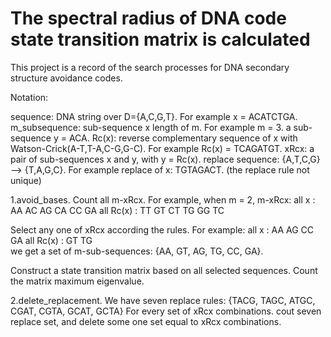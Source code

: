 # The spectral radius of DNA code state transition matrix is calculated
This project is a record of the search processes for DNA secondary structure avoidance codes.

Notation:

sequence: DNA string over D={A,C,G,T}. For example x = ACATCTGA.
m_subsequence: sub-sequence x length of m. For example m = 3. a sub-sequence y = ACA.
Rc(x): reverse complementary sequence of x with Watson-Crick(A-T,T-A,C-G,G-C). For example Rc(x) = TCAGATGT.
xRcx: a pair of sub-sequences x and y, with y = Rc(x).
replace sequence: {A,T,C,G} ——> {T,A,G,C}. For example replace of x: TGTAGACT. (the replace rule not unique)

1.avoid_bases.
Count all m-xRcx. For example, when m = 2, m-xRcx: 
                all x :        AA AC AG CA CC GA
                all Rc(x) :    TT GT CT TG GG TC
                
Select any one of xRcx according the rules. For example:
                all x :        AA    AG    CC GA
                all Rc(x) :       GT    TG             
we get a set of m-sub-sequences: {AA, GT, AG, TG, CC, GA}.

Construct a state transition matrix based on all selected sequences.
Count the matrix maximum eigenvalue.

2.delete_replacement.
We have seven replace rules: {TACG, TAGC, ATGC, CGAT, CGTA, GCAT, GCTA}
For every set of xRcx combinations. cout seven replace set, and delete some one set equal to xRcx combinations.
